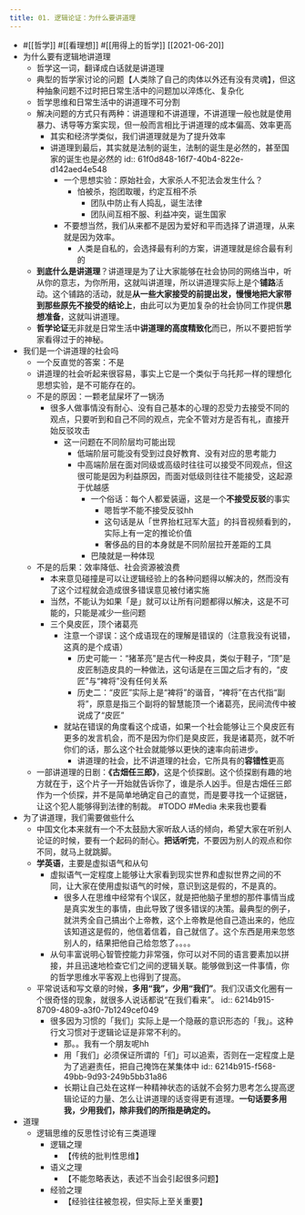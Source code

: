 ```yaml
---
title: 01. 逻辑论证：为什么要讲道理
---
```


- #[[哲学]] #[[看理想]] #[[用得上的哲学]] [[2021-06-20]]
- 为什么要有逻辑地讲道理
	- 哲学这一词，翻译成白话就是讲道理
	- 典型的哲学家讨论的问题【人类除了自己的肉体以外还有没有灵魂】，但这种抽象问题不过时把日常生活中的问题加以淬炼化、复杂化
	- 哲学思维和日常生活中的讲道理不可分割
	- 解决问题的方式只有两种：讲道理和不讲道理，不讲道理一般也就是使用暴力、诱导等方案实现，但一般而言相比于讲道理的成本偏高、效率更高
		- 其实和经济学类似，我们讲道理就是为了提升效率
		- 讲道理到最后，其实就是法制的诞生，法制的诞生是必然的，甚至国家的诞生也是必然的
		  id:: 61f0d848-16f7-40b4-822e-d142aed4e548
			- 一个思想实验：原始社会，大家杀人不犯法会发生什么？
				- 怕被杀，抱团取暖，约定互相不杀
					- 团队中防止有人捣乱，诞生法律
					- 团队间互相不服、利益冲突，诞生国家
			- 不要想当然，我们从来都不是因为爱好和平而选择了讲道理，从来就是因为效率。
				- 人类是自私的，会选择最有利的方案，讲道理就是综合最有利的
	- **到底什么是讲道理**？讲道理是为了让大家能够在社会协同的网络当中，听从你的意志，为你所用，这就叫讲道理，所以讲道理实际上是个**铺路**活动。这个铺路的活动，就是**从一些大家接受的前提出发，慢慢地把大家带到那些原先不接受的结论上**，由此可以为更加复杂的社会协同工作提供**思想准备**，这就叫讲道理。
	- **哲学论证**无非就是日常生活中**讲道理的高度精致化**而已，所以不要把哲学家看得过于的神秘。
- 我们是一个讲道理的社会吗
	- 一个反直觉的答案：不是
	- 讲道理的社会听起来很容易，事实上它是一个类似于乌托邦一样的理想化思想实验，是不可能存在的。
	- 不是的原因：一颗老鼠屎坏了一锅汤
		- 很多人做事情没有耐心、没有自己基本的心理的忍受力去接受不同的观点，只要听到和自己不同的观点，完全不管对方是否有礼，直接开始反驳攻击
			- 这一问题在不同阶层均可能出现
				- 低端阶层可能没有受到过良好教育、没有对应的思考能力
				- 中高端阶层在面对同级或高级时往往可以接受不同观点，但这很可能是因为利益原因，而面对低级则往往不能接受，这起源于优越感
					- 一个俗话：每个人都爱装逼，这是一个**不接受反驳**的事实
						- 嗯哲学不能不接受反驳hh
						- 这句话是从「世界抬杠冠军大蓝」的抖音视频看到的，实际上有一定的推论价值
						- 奢侈品的目的本身就是不同阶层拉开差距的工具
					- 巴陵就是一种体现
	- 不是的后果：效率降低、社会资源被浪费
		- 本来意见碰撞是可以让逻辑经验上的各种问题得以解决的，然而没有了这个过程就会造成很多错误意见被付诸实施
		- 当然，不能认为如果「是」就可以让所有问题都得以解决，这是不可能的，只能是减少一些问题
		- 三个臭皮匠，顶个诸葛亮
			- 注意一个谬误：这个成语现在的理解是错误的（注意我没有说错，这真的是个成语）
				- 历史可能一：“猪革亮”是古代一种皮具，类似于鞋子，“顶”是皮匠制造皮具的一种做法，这句话是在三国之后才有的，“皮匠”与“裨将”没有任何关系
				- 历史二：“皮匠”实际上是“裨将”的谐音，“裨将”在古代指“副将”，原意是指三个副将的智慧能顶一个诸葛亮，民间流传中被说成了“皮匠”
			- 就站在错误的角度看这个成语，如果一个社会能够让三个臭皮匠有更多的发言机会，而不是因为你们是臭皮匠，我是诸葛亮，就不听你们的话，那么这个社会就能够以更快的速率向前进步。
				- 讲道理的社会，比不讲道理的社会，它所具有的**容错性**更高
	- 一部讲道理的日剧：**《古畑任三郎》**，这是个侦探剧。这个侦探剧有趣的地方就在于，这个片子一开始就告诉你了，谁是杀人凶手。但是古畑任三郎作为一个侦探，并不是简单地确定自己的直觉，而是要寻找一个证据链，让这个犯人能够得到法律的制裁。 #TODO #Media 未来我也要看
- 为了讲道理，我们需要做些什么
	- 中国文化本来就有一个不太鼓励大家听敌人话的倾向，希望大家在听别人论证的时候，要有一个起码的耐心。**把话听完**，不要因为别人的观点和你不同，就马上就跳脚。
	- **学英语**，主要是虚拟语气和从句
		- 虚拟语气一定程度上能够让大家看到现实世界和虚拟世界之间的不同，让大家在使用虚拟语气的时候，意识到这是假的，不是真的。
			- 很多人在思维中经常有个误区，就是把他脑子里想的那件事情当成是真实发生的事情，由此导致了很多错误的决策。最典型的例子，就洪秀全自己搞出个上帝教，这个上帝教是他自己造出来的，他应该知道这是假的，他信着信着，自己就信了。这个东西是用来忽悠别人的，结果把他自己给忽悠了。。。。
		- 从句丰富说明心智管控能力非常强，你可以对不同的语言要素加以拼接，并且迅速地检查它们之间的逻辑关联。能够做到这一件事情，你的哲学思维水平客观上也得到了提高。
	- 平常说话和写文章的时候，**多用“我”，少用“我们”**。我们汉语文化圈有一个很奇怪的现象，就很多人说话都说“在我们看来”。
	  id:: 6214b915-8709-4809-a3f0-7b1249cef049
		- 很多因为习惯的「我们」实际上是一个隐蔽的意识形态的「我」。这种行文习惯对于逻辑论证是非常不利的。
			- 那。。我有一个朋友呢hh
			- 用「我们」必须保证所谓的「们」可以追索，否则在一定程度上是为了逃避责任，把自己掩饰在某集体中
			  id:: 6214b915-f568-49bb-9d93-249b5bb31a86
			- 长期让自己处在这样一种精神状态的话就不会努力思考怎么提高逻辑论证的力量、怎么让讲道理的话变得更有道理。**一句话要多用我，少用我们，除非我们的所指是确定的。**
- 道理
	- 逻辑思维的反思性讨论有三类道理
		- 逻辑之理
			- 【传统的批判性思维】
		- 语义之理
			- 【不能忽略表达，表述不当会引起很多问题】
		- 经验之理
			- 【经验往往被忽视，但实际上至关重要】